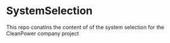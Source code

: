 # SystemSelection
This repo conatins the content of of the system selection for the CleanPower company project
